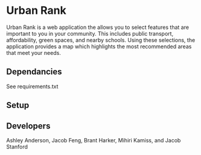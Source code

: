 # Urban Rank

Urban Rank is a web application the allows you to select features that are important to you in your community. This includes public transport, affordability, green spaces, and nearby schools. Using these selections, the application provides a map which highlights the most recommended areas that meet your needs.

## Dependancies
See requirements.txt

## Setup


## Developers
Ashley Anderson,
Jacob Feng,
Brant Harker,
Mihiri Kamiss,
and Jacob Stanford
